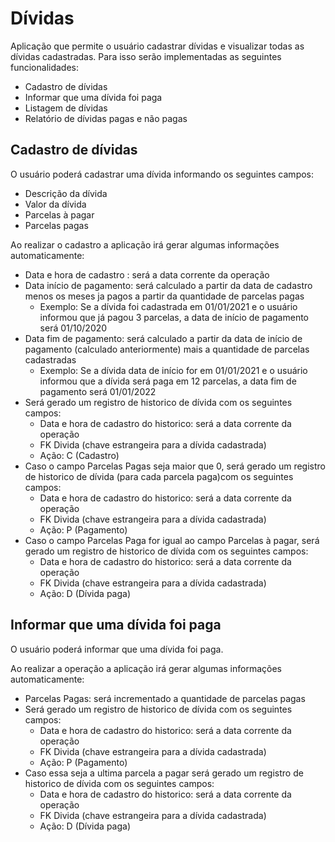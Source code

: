 # Dívidas

Aplicação que permite o usuário cadastrar dívidas e visualizar todas as dívidas cadastradas.
Para isso serão implementadas as seguintes funcionalidades:
* Cadastro de dívidas
* Informar que uma dívida foi paga
* Listagem de dívidas
* Relatório de dívidas pagas e não pagas

## Cadastro de dívidas
O usuário poderá cadastrar uma dívida informando os seguintes campos:
* Descrição da dívida
* Valor da dívida
* Parcelas à pagar
* Parcelas pagas

Ao realizar o cadastro a aplicação irá gerar algumas informações automaticamente:
* Data e hora de cadastro : será a data corrente da operação
* Data início de pagamento: será calculado a partir da data de cadastro menos os meses ja pagos a partir da quantidade de parcelas pagas
  * Exemplo: Se a dívida foi cadastrada em 01/01/2021 e o usuário informou que já pagou 3 parcelas, a data de início de pagamento será 01/10/2020
* Data fim de pagamento: será calculado a partir da data de início de pagamento (calculado anteriormente) mais a quantidade de parcelas cadastradas
  * Exemplo: Se a dívida data de início for em 01/01/2021 e o usuário informou que a dívida será paga em 12 parcelas, a data fim de pagamento será 01/01/2022
* Será gerado um registro de historico de dívida com os seguintes campos:
  * Data e hora de cadastro do historico: será a data corrente da operação
  * FK Divida (chave estrangeira para a dívida cadastrada)
  * Ação: C (Cadastro)
* Caso o campo Parcelas Pagas seja maior que 0, será gerado um registro de historico de dívida (para cada parcela paga)com os seguintes campos:
  * Data e hora de cadastro do historico: será a data corrente da operação
  * FK Divida (chave estrangeira para a dívida cadastrada)
  * Ação: P (Pagamento)
* Caso o campo Parcelas Paga for igual ao campo Parcelas à pagar, será gerado um registro de historico de dívida com os seguintes campos:
  * Data e hora de cadastro do historico: será a data corrente da operação
  * FK Divida (chave estrangeira para a dívida cadastrada)
  * Ação: D (Dívida paga)

## Informar que uma dívida foi paga
O usuário poderá informar que uma dívida foi paga.

Ao realizar a operação a aplicação irá gerar algumas informações automaticamente:
* Parcelas Pagas: será incrementado a quantidade de parcelas pagas
* Será gerado um registro de historico de dívida com os seguintes campos:
  * Data e hora de cadastro do historico: será a data corrente da operação
  * FK Divida (chave estrangeira para a dívida cadastrada)
  * Ação: P (Pagamento)
* Caso essa seja a ultima parcela a pagar será gerado um registro de historico de dívida com os seguintes campos:
  * Data e hora de cadastro do historico: será a data corrente da operação
  * FK Divida (chave estrangeira para a dívida cadastrada)
  * Ação: D (Dívida paga)
